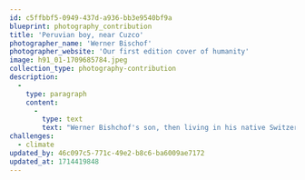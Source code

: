 ```yaml
---
id: c5ffbbf5-0949-437d-a936-bb3e9540bf9a
blueprint: photography_contribution
title: 'Peruvian boy, near Cuzco'
photographer_name: 'Werner Bischof'
photographer_website: 'Our first edition cover of humanity'
image: h91_01-1709685784.jpeg
collection_type: photography-contribution
description:
  -
    type: paragraph
    content:
      -
        type: text
        text: "Werner Bishchof's son, then living in his native Switzerland, told THI that he was proud and delighted that we had chosen his dad's shot of the Peruvian boy for the first cover of humanity  --  after a search that included two days of going through thousands of files at Magnum Photos in New York City. For us, it was the perfect combination for our watch words:  youth, travel, optimism, independence...with an innately positive feeling about the journey and the moment. It had the bonus of music as well. We printed it without overlay."
challenges:
  - climate
updated_by: 46c097c5-771c-49e2-b8c6-ba6009ae7172
updated_at: 1714419848
---
```

